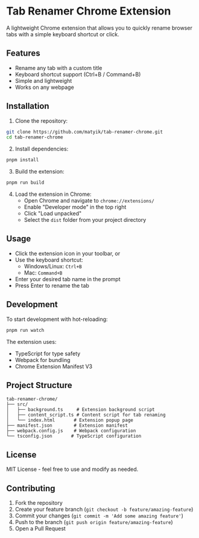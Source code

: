 # Tab Renamer Chrome Extension

A lightweight Chrome extension that allows you to quickly rename browser tabs with a simple keyboard shortcut or click.

## Features

- Rename any tab with a custom title
- Keyboard shortcut support (Ctrl+B / Command+B)
- Simple and lightweight
- Works on any webpage

## Installation

1. Clone the repository:

```bash
git clone https://github.com/matyik/tab-renamer-chrome.git
cd tab-renamer-chrome
```

2. Install dependencies:

```bash
pnpm install
```

3. Build the extension:

```bash
pnpm run build
```

4. Load the extension in Chrome:
   - Open Chrome and navigate to `chrome://extensions/`
   - Enable "Developer mode" in the top right
   - Click "Load unpacked"
   - Select the `dist` folder from your project directory

## Usage

- Click the extension icon in your toolbar, or
- Use the keyboard shortcut:
  - Windows/Linux: `Ctrl+B`
  - Mac: `Command+B`
- Enter your desired tab name in the prompt
- Press Enter to rename the tab

## Development

To start development with hot-reloading:

```bash
pnpm run watch
```

The extension uses:

- TypeScript for type safety
- Webpack for bundling
- Chrome Extension Manifest V3

## Project Structure

```
tab-renamer-chrome/
├── src/
│   ├── background.ts     # Extension background script
│   ├── content_script.ts # Content script for tab renaming
│   └── index.html       # Extension popup page
├── manifest.json        # Extension manifest
├── webpack.config.js    # Webpack configuration
└── tsconfig.json       # TypeScript configuration
```

## License

MIT License - feel free to use and modify as needed.

## Contributing

1. Fork the repository
2. Create your feature branch (`git checkout -b feature/amazing-feature`)
3. Commit your changes (`git commit -m 'Add some amazing feature'`)
4. Push to the branch (`git push origin feature/amazing-feature`)
5. Open a Pull Request
